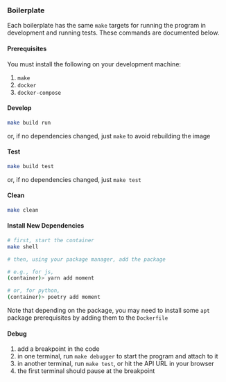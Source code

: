 ### Boilerplate

Each boilerplate has the same `make` targets for running the program in development and running tests. These commands are documented below.

#### Prerequisites

You must install the following on your development machine:

1. `make`
2. `docker`
3. `docker-compose`

#### Develop

```sh
make build run
```

or, if no dependencies changed, just `make` to avoid rebuilding the image

#### Test

```sh
make build test
```

or, if no dependencies changed, just `make test`

#### Clean

```sh
make clean
```

#### Install New Dependencies

```sh
# first, start the container
make shell

# then, using your package manager, add the package

# e.g., for js,
(container)> yarn add moment

# or, for python,
(container)> poetry add moment
```

Note that depending on the package, you may need to install some `apt` package prerequisites by adding them to the `Dockerfile`

#### Debug

1. add a breakpoint in the code
2. in one terminal, run `make debugger` to start the program and attach to it
3. in another terminal, run `make test`, or hit the API URL in your browser
4. the first terminal should pause at the breakpoint
